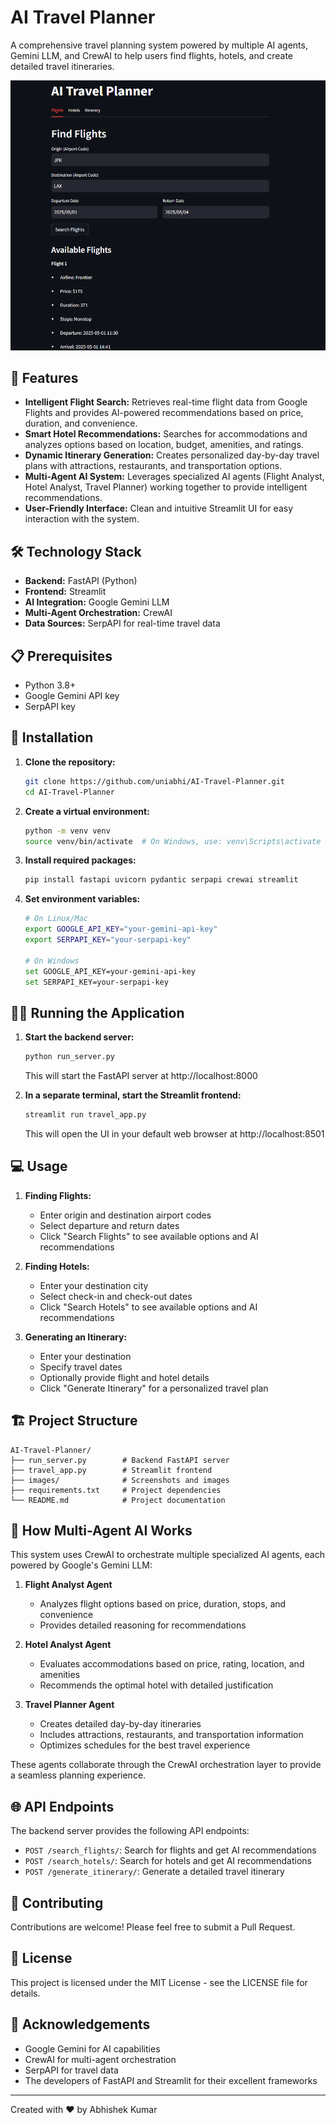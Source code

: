 # AI Travel Planner

A comprehensive travel planning system powered by multiple AI agents, Gemini LLM, and CrewAI to help users find flights, hotels, and create detailed travel itineraries.

![AI Travel Planner UI](./images/travel_planner_ui.png)

## 🌟 Features

- **Intelligent Flight Search:** Retrieves real-time flight data from Google Flights and provides AI-powered recommendations based on price, duration, and convenience.
- **Smart Hotel Recommendations:** Searches for accommodations and analyzes options based on location, budget, amenities, and ratings.
- **Dynamic Itinerary Generation:** Creates personalized day-by-day travel plans with attractions, restaurants, and transportation options.
- **Multi-Agent AI System:** Leverages specialized AI agents (Flight Analyst, Hotel Analyst, Travel Planner) working together to provide intelligent recommendations.
- **User-Friendly Interface:** Clean and intuitive Streamlit UI for easy interaction with the system.

## 🛠️ Technology Stack

- **Backend:** FastAPI (Python)
- **Frontend:** Streamlit
- **AI Integration:** Google Gemini LLM
- **Multi-Agent Orchestration:** CrewAI
- **Data Sources:** SerpAPI for real-time travel data

## 📋 Prerequisites

- Python 3.8+
- Google Gemini API key
- SerpAPI key

## 🚀 Installation

1. **Clone the repository:**
   ```bash
   git clone https://github.com/uniabhi/AI-Travel-Planner.git
   cd AI-Travel-Planner
   ```

2. **Create a virtual environment:**
   ```bash
   python -m venv venv
   source venv/bin/activate  # On Windows, use: venv\Scripts\activate
   ```

3. **Install required packages:**
   ```bash
   pip install fastapi uvicorn pydantic serpapi crewai streamlit
   ```

4. **Set environment variables:**
   ```bash
   # On Linux/Mac
   export GOOGLE_API_KEY="your-gemini-api-key"
   export SERPAPI_KEY="your-serpapi-key"
   
   # On Windows
   set GOOGLE_API_KEY=your-gemini-api-key
   set SERPAPI_KEY=your-serpapi-key
   ```

## 🏃‍♂️ Running the Application

1. **Start the backend server:**
   ```bash
   python run_server.py
   ```
   This will start the FastAPI server at http://localhost:8000

2. **In a separate terminal, start the Streamlit frontend:**
   ```bash
   streamlit run travel_app.py
   ```
   This will open the UI in your default web browser at http://localhost:8501

## 💻 Usage

1. **Finding Flights:**
   - Enter origin and destination airport codes
   - Select departure and return dates
   - Click "Search Flights" to see available options and AI recommendations

2. **Finding Hotels:**
   - Enter your destination city
   - Select check-in and check-out dates
   - Click "Search Hotels" to see available options and AI recommendations

3. **Generating an Itinerary:**
   - Enter your destination
   - Specify travel dates
   - Optionally provide flight and hotel details
   - Click "Generate Itinerary" for a personalized travel plan

## 🏗️ Project Structure

```
AI-Travel-Planner/
├── run_server.py        # Backend FastAPI server
├── travel_app.py        # Streamlit frontend
├── images/              # Screenshots and images
├── requirements.txt     # Project dependencies
└── README.md            # Project documentation
```

## 🧠 How Multi-Agent AI Works

This system uses CrewAI to orchestrate multiple specialized AI agents, each powered by Google's Gemini LLM:

1. **Flight Analyst Agent**
   - Analyzes flight options based on price, duration, stops, and convenience
   - Provides detailed reasoning for recommendations

2. **Hotel Analyst Agent**
   - Evaluates accommodations based on price, rating, location, and amenities
   - Recommends the optimal hotel with detailed justification

3. **Travel Planner Agent**
   - Creates detailed day-by-day itineraries
   - Includes attractions, restaurants, and transportation information
   - Optimizes schedules for the best travel experience

These agents collaborate through the CrewAI orchestration layer to provide a seamless planning experience.

## 🌐 API Endpoints

The backend server provides the following API endpoints:

- `POST /search_flights/`: Search for flights and get AI recommendations
- `POST /search_hotels/`: Search for hotels and get AI recommendations
- `POST /generate_itinerary/`: Generate a detailed travel itinerary

## 🤝 Contributing

Contributions are welcome! Please feel free to submit a Pull Request.

## 📝 License

This project is licensed under the MIT License - see the LICENSE file for details.

## 🙏 Acknowledgements

- Google Gemini for AI capabilities
- CrewAI for multi-agent orchestration
- SerpAPI for travel data
- The developers of FastAPI and Streamlit for their excellent frameworks

---

Created with ❤️ by Abhishek Kumar
